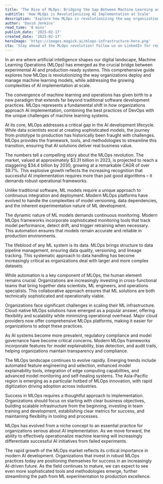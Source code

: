 ```yaml
---
title: 'The Rise of MLOps: Bridging the Gap Between Machine Learning and Production Excellence'
subtitle: 'How MLOps is Revolutionizing AI Implementation at Scale'
description: 'Explore how MLOps is revolutionizing the way organizations deploy and manage machine learning models, addressing the growing complexities of AI implementation at scale. This comprehensive guide delves into the convergence of machine learning and operations, demonstrating a shift that extends beyond traditional software development practices.'
author: 'David Jenkins'
read_time: '8 mins'
publish_date: '2025-02-17'
created_date: '2025-02-17'
heroImage: 'https://images.magick.ai/mlops-infrastructure-hero.png'
cta: 'Stay ahead of the MLOps revolution! Follow us on LinkedIn for regular updates on AI implementation strategies, industry insights, and emerging trends in machine learning operations.'
---
```


In an era where artificial intelligence shapes our digital landscape, Machine Learning Operations (MLOps) has emerged as the crucial bridge between experimental AI and production-ready systems. This comprehensive guide explores how MLOps is revolutionizing the way organizations deploy and manage machine learning models, while addressing the growing complexities of AI implementation at scale.

The convergence of machine learning and operations has given birth to a new paradigm that extends far beyond traditional software development practices. MLOps represents a fundamental shift in how organizations approach AI implementation, combining the best practices of DevOps with the unique challenges of machine learning systems.

At its core, MLOps addresses a critical gap in the AI development lifecycle. While data scientists excel at creating sophisticated models, the journey from prototype to production has historically been fraught with challenges. MLOps provides the framework, tools, and methodologies to streamline this transition, ensuring that AI solutions deliver real business value.

The numbers tell a compelling story about the MLOps revolution. The market, valued at approximately $3.31 billion in 2023, is projected to reach a staggering $34.4 billion by 2030, growing at a remarkable CAGR of over 39.7%. This explosive growth reflects the increasing recognition that successful AI implementation requires more than just good algorithms – it demands robust operational frameworks.

Unlike traditional software, ML models require a unique approach to continuous integration and deployment. Modern MLOps platforms have evolved to handle the complexities of model versioning, data dependencies, and the inherent experimentation nature of ML development.

The dynamic nature of ML models demands continuous monitoring. Modern MLOps frameworks incorporate sophisticated monitoring tools that track model performance, detect drift, and trigger retraining when necessary. This automation ensures that models remain accurate and reliable in production environments.

The lifeblood of any ML system is its data. MLOps brings structure to data pipeline management, ensuring data quality, versioning, and lineage tracking. This systematic approach to data handling has become increasingly critical as organizations deal with larger and more complex datasets.

While automation is a key component of MLOps, the human element remains crucial. Organizations are increasingly investing in cross-functional teams that bring together data scientists, ML engineers, and operations specialists. This collaborative approach ensures that ML solutions are both technically sophisticated and operationally viable.

Organizations face significant challenges in scaling their ML infrastructure. Cloud-native MLOps solutions have emerged as a popular answer, offering flexibility and scalability while minimizing operational overhead. Major cloud providers now offer comprehensive MLOps platforms, making it easier for organizations to adopt these practices.

As AI systems become more prevalent, regulatory compliance and model governance have become critical concerns. Modern MLOps frameworks incorporate features for model explainability, bias detection, and audit trails, helping organizations maintain transparency and compliance.

The MLOps landscape continues to evolve rapidly. Emerging trends include automated feature engineering and selection, enhanced model explainability tools, integration of edge computing capabilities, and advanced model monitoring and self-healing systems. The Asia-Pacific region is emerging as a particular hotbed of MLOps innovation, with rapid digitization driving adoption across industries.

Success in MLOps requires a thoughtful approach to implementation. Organizations should focus on starting with clear business objectives, building scalable infrastructure from the beginning, investing in team training and development, establishing clear metrics for success, and maintaining flexibility in tooling and processes.

MLOps has evolved from a niche concept to an essential practice for organizations serious about AI implementation. As we move forward, the ability to effectively operationalize machine learning will increasingly differentiate successful AI initiatives from failed experiments.

The rapid growth of the MLOps market reflects its critical importance in modern AI development. Organizations that invest in robust MLOps practices today are positioning themselves for success in an increasingly AI-driven future. As the field continues to mature, we can expect to see even more sophisticated tools and methodologies emerge, further streamlining the path from ML experimentation to production excellence.